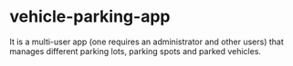 # vehicle-parking-app
It is a multi-user app (one requires an administrator and other users) that manages different parking lots, parking spots and parked vehicles.

